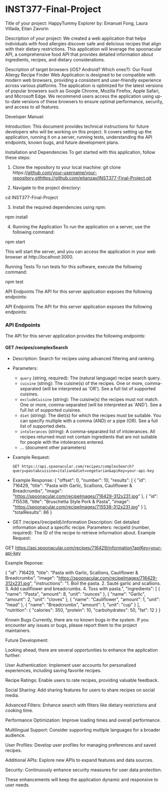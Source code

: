 # INST377-Final-Project

Title of your project: 
  HappyTummy Explorer
by: Emanuel Fong, Laura Villada, Eitan Zavorin

Description of your project: We created a web application that helps individuals with food allergies discover safe and delicious recipes that align with their dietary restrictions. This application will leverage the spoonacular API, a comprehensive food API that provides detailed information about ingredients, recipes, and dietary considerations.

Description of target browsers (iOS? Android? Which ones?): Our Food Allergy Recipe Finder Web Application is designed to be compatible with modern web browsers, providing a consistent and user-friendly experience across various platforms. The application is optimized for the latest versions of popular browsers such as Google Chrome, Mozilla Firefox, Apple Safari, and Microsoft Edge. We recommend users access the application using up-to-date versions of these browsers to ensure optimal performance, security, and access to all features. 

Developer Manual: 

Introduction:
This document provides technical instructions for future developers who will be working on this project. It covers setting up the application, running it on a server, running tests, understanding the API endpoints, known bugs, and future development plans.

Installation and Dependencies
To get started with this application, follow these steps:

1. Clone the repository to your local machine:
git clone https:/[/github.com/your-username/your-repository.git](https://github.com/eitanzav/INST377-Final-Project.git)https://github.com/eitanzav/INST377-Final-Project.git

2. Navigate to the project directory:

  cd INST377-Final-Project

3. Install the required dependencies using npm:

  npm install

4. Running the Application
To run the application on a server, use the following command:

  npm start


This will start the server, and you can access the application in your web browser at http://localhost:3000.

Running Tests
To run tests for this software, execute the following command:

  npm test


API Endpoints
The API for this server application exposes the following endpoints:

API Endpoints
The API for this server application exposes the following endpoints:

### API Endpoints

The API for this server application provides the following endpoints:

#### GET /recipes/complexSearch

- Description: Search for recipes using advanced filtering and ranking.
- Parameters:
  - `query` (string, required): The (natural language) recipe search query.
  - `cuisine` (string): The cuisine(s) of the recipes. One or more, comma-separated (will be interpreted as 'OR'). See a full list of supported cuisines.
  - `excludeCuisine` (string): The cuisine(s) the recipes must not match. One or more, comma-separated (will be interpreted as 'AND'). See a full list of supported cuisines.
  - `diet` (string): The diet(s) for which the recipes must be suitable. You can specify multiple with a comma (AND) or a pipe (OR). See a full list of supported diets.
  - `intolerances` (string): A comma-separated list of intolerances. All recipes returned must not contain ingredients that are not suitable for people with the intolerances entered.
  - ... (document other parameters)
- Example Request:
  ```http
  GET https://api.spoonacular.com/recipes/complexSearch?query=pasta&cuisine=italian&diet=vegetarian&apiKey=your-api-key
- Example Response:
{
    "offset": 0,
    "number": 10,
    "results": [
        {
            "id": 716429,
            "title": "Pasta with Garlic, Scallions, Cauliflower & Breadcrumbs",
            "image": "https://spoonacular.com/recipeImages/716429-312x231.jpg"
        },
        {
            "id": 715538,
            "title": "Bruschetta Style Pork & Pasta",
            "image": "https://spoonacular.com/recipeImages/715538-312x231.jpg"
        }
    ],
    "totalResults": 86
}



- GET /recipes/{recipeId}/information
Description: Get detailed information about a specific recipe.
Parameters:
recipeId (number, required): The ID of the recipe to retrieve information about.
Example Request:


GET https://api.spoonacular.com/recipes/716429/information?apiKey=your-api-key

Example Reponse: 

{
    "id": 716429,
    "title": "Pasta with Garlic, Scallions, Cauliflower & Breadcrumbs",
    "image": "https://spoonacular.com/recipeImages/716429-312x231.jpg",
    "instructions": "1. Boil the pasta. 2. Sauté garlic and scallions. 3. Add cauliflower and breadcrumbs. 4. Toss with pasta.",
    "ingredients": [
        {
            "name": "Pasta",
            "amount": 8,
            "unit": "ounces"
        },
        {
            "name": "Garlic",
            "amount": 2,
            "unit": "cloves"
        },
        {
            "name": "Cauliflower",
            "amount": 1,
            "unit": "head"
        },
        {
            "name": "Breadcrumbs",
            "amount": 1,
            "unit": "cup"
        }
    ],
    "nutrition": {
        "calories": 350,
        "protein": 10,
        "carbohydrates": 50,
        "fat": 12
    }
}



Known Bugs
Currently, there are no known bugs in the system. If you encounter any issues or bugs, please report them to the project maintainers.


Future Development:

  Looking ahead, there are several opportunities to enhance the application further:
  
  User Authentication: Implement user accounts for personalized experiences, including saving favorite recipes.
  
  Recipe Ratings: Enable users to rate recipes, providing valuable feedback.
  
  Social Sharing: Add sharing features for users to share recipes on social media.
  
  Advanced Filters: Enhance search with filters like dietary restrictions and cooking time.
  
  Performance Optimization: Improve loading times and overall performance.
  
  Multilingual Support: Consider supporting multiple languages for a broader audience.
  
  User Profiles: Develop user profiles for managing preferences and saved recipes.
  
  Additional APIs: Explore new APIs to expand features and data sources.
  
  Security: Continuously enhance security measures for user data protection.
  
  These enhancements will keep the application dynamic and responsive to user needs.
